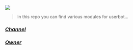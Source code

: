 <img src="https://te.legra.ph/file/174d9fa73a9e3299acd88.jpg">

> In this repo you can find various modules for userbot...


### <i><a href="https://t.me/amoremods">Channel</a></i>

### <i><a href="https://t.me/xdsxde">Owner</a></i>

